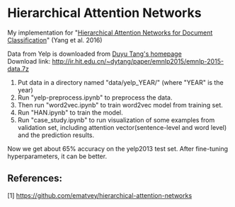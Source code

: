 # Hierarchical Attention Networks
My implementation for "[Hierarchical Attention Networks for Document Classification](http://www.cs.cmu.edu/~./hovy/papers/16HLT-hierarchical-attention-networks.pdf)" (Yang et al. 2016)

Data from Yelp is downloaded from [Duyu Tang's homepage](http://ir.hit.edu.cn/~dytang/)  
Download link: http://ir.hit.edu.cn/~dytang/paper/emnlp2015/emnlp-2015-data.7z

1. Put data in a directory named "data/yelp_YEAR/" (where "YEAR" is the year)  
2. Run "yelp-preprocess.ipynb" to preprocess the data.  
3. Then run "word2vec.ipynb" to train word2vec model from training set.  
4. Run "HAN.ipynb" to train the model.  
5. Run "case_study.ipynb" to run visualization of some examples from validation set, including attention vector(sentence-level and word level) and the prediction results.  

Now we get about 65% accuracy on the yelp2013 test set. After fine-tuning hyperparameters, it can be better.

## References: 
[1] https://github.com/ematvey/hierarchical-attention-networks
